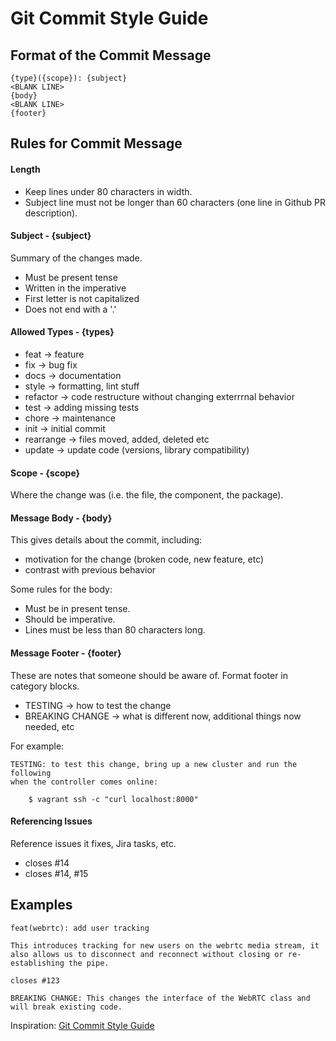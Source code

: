 Git Commit Style Guide
=====================


Format of the Commit Message
----------------------------

```
{type}({scope}): {subject}
<BLANK LINE>
{body}
<BLANK LINE>
{footer}
```

Rules for Commit Message
-----------------------


#### Length

- Keep lines under 80 characters in width.
- Subject line must not be longer than 60 characters (one line in Github PR description).


#### Subject - {subject}

Summary of the changes made.

- Must be present tense
- Written in the imperative
- First letter is not capitalized
- Does not end with a '.'


#### Allowed Types - {types}

- feat -> feature
- fix -> bug fix
- docs -> documentation
- style -> formatting, lint stuff
- refactor -> code restructure without changing exterrrnal behavior
- test -> adding missing tests
- chore -> maintenance
- init -> initial commit
- rearrange -> files moved, added, deleted etc
- update -> update code (versions, library compatibility)


#### Scope - {scope}

Where the change was (i.e. the file, the component, the package).

#### Message Body - {body}

This gives details about the commit, including:

- motivation for the change (broken code, new feature, etc)
- contrast with previous behavior

Some rules for the body:

- Must be in present tense.
- Should be imperative.
- Lines must be less than 80 characters long.


#### Message Footer - {footer}

These are notes that someone should be aware of. Format footer in category blocks.

- TESTING -> how to test the change
- BREAKING CHANGE -> what is different now, additional things now needed, etc


For example:

```
TESTING: to test this change, bring up a new cluster and run the following
when the controller comes online:

    $ vagrant ssh -c "curl localhost:8000"
```

#### Referencing Issues

Reference issues it fixes, Jira tasks, etc.

- closes #14
- closes #14, #15


## Examples

```
feat(webrtc): add user tracking

This introduces tracking for new users on the webrtc media stream, it also allows us to disconnect and reconnect without closing or re-establishing the pipe.

closes #123

BREAKING CHANGE: This changes the interface of the WebRTC class and will break existing code. 
```

Inspiration: [Git Commit Style Guide](https://gist.github.com/ericavonb/3c79e5035567c8ef3267)
